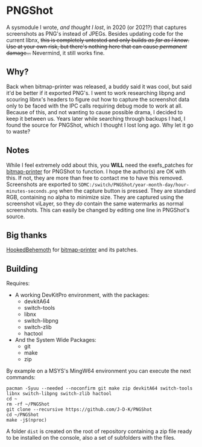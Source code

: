 # PNGShot
A sysmodule I wrote, _and thought I lost_, in 2020 (or 2021?) that captures screenshots as PNG's instead of JPEGs. Besides updating code for the current libnx, ~~this is completely untested and only builds _as far as I know_. Use at your own risk, but there's nothing here that can cause _permanent_ damage...~~ Nevermind, it still works fine.

## Why?
Back when bitmap-printer was released, a buddy said it was cool, but said it'd be better if it exported PNG's. I went to work researching libpng and scouring libnx's headers to figure out how to capture the screenshot data only to be faced with the IPC calls requiring debug mode to work at all. Because of this, and not wanting to cause possible drama, I decided to keep it between us. Years later while searching through backups I had, I found the source for PNGShot, which I thought I lost long ago. Why let it go to waste?

## Notes
While I feel extremely odd about this, you **WILL** need the exefs_patches for [bitmap-printer](https://github.com/HookedBehemoth/bitmap-printer) for PNGShot to function. I hope the author(s) are OK with this. If not, they are more than free to contact me to have this removed. Screenshots are exported to `SDMC:/switch/PNGShot/year-month-day/hour-minutes-seconds.png` when the capture button is pressed. They are standard RGB, containing no alpha to minimize size. They are captured using the screenshot viLayer, so they _do_ contain the same watermarks as normal screenshots. This can easily be changed by editing one line in PNGShot's source.

## Big thanks
[HookedBehemoth](https://github.com/HookedBehemoth) for [bitmap-printer](https://github.com/HookedBehemoth/bitmap-printer) and its patches.

## Building
Requires:
* A working DevKitPro environment, with the packages:
  * devkitA64
  * switch-tools
  * libnx
  * switch-libpng
  * switch-zlib
  * hactool
* And the System Wide Packages:
  * git
  * make
  * zip

By example on a MSYS's MingW64 environment you can execute the next commands:

```
pacman -Syuu --needed --noconfirm git make zip devkitA64 switch-tools libnx switch-libpng switch-zlib hactool
cd ~
rm -rf ~/PNGShot
git clone --recursive https://github.com/J-D-K/PNGShot
cd ~/PNGShot
make -j$(nproc)
```
A folder `dist` is created on the root of repository containing a zip file ready to be installed on the console, also a set of subfolders with the files.
